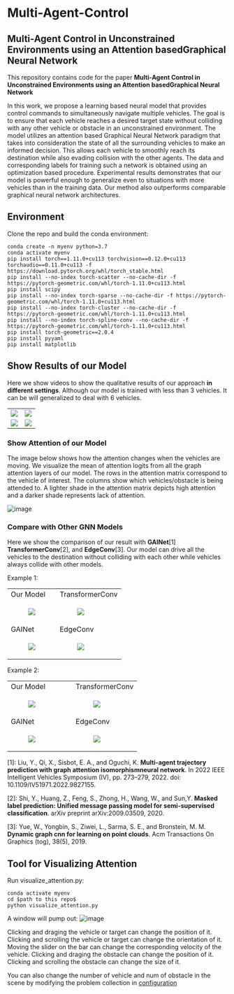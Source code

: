#  Multi-Agent-Control
## Multi-Agent Control in Unconstrained Environments using an Attention basedGraphical Neural Network

This repository contains code for the paper **Multi-Agent Control in Unconstrained Environments using an Attention basedGraphical Neural Network** 

In this work, we propose a learning based neural model that provides control commands to simultaneously navigate multiple vehicles. The goal is to ensure that each vehicle reaches a desired target state without colliding with any other vehicle or obstacle in an unconstrained environment. The model utilizes an attention based Graphical Neural Network paradigm that takes into consideration the state of all the surrounding vehicles to make an informed decision. This allows each vehicle to smoothly reach its destination while also evading collision with the other agents. The data and corresponding labels for training such a network is obtained using an optimization based procedure. Experimental results demonstrates that our model is powerful enough to generalize even to situations with more vehicles than in the training data. Our method also outperforms comparable graphical neural network architectures.


## Environment

Clone the repo and build the conda environment:

```
conda create -n myenv python=3.7 
conda activate myenv
pip install torch==1.11.0+cu113 torchvision==0.12.0+cu113 torchaudio==0.11.0+cu113 -f https://download.pytorch.org/whl/torch_stable.html
pip install --no-index torch-scatter --no-cache-dir -f https://pytorch-geometric.com/whl/torch-1.11.0+cu113.html
pip install scipy
pip install --no-index torch-sparse --no-cache-dir -f https://pytorch-geometric.com/whl/torch-1.11.0+cu113.html
pip install --no-index torch-cluster --no-cache-dir -f https://pytorch-geometric.com/whl/torch-1.11.0+cu113.html
pip install --no-index torch-spline-conv --no-cache-dir -f https://pytorch-geometric.com/whl/torch-1.11.0+cu113.html
pip install torch-geometric==2.0.4
pip install pyyaml
pip install matplotlib
```


## Show Results of our Model 

Here we show videos to show the qualitative results of our approach **in different settings**. Although our model is trained with less than 3 vehicles. It can be will generalized to deal with 6 vehicles.

<table>
  <tr>
    <td>
      <img src="./images/IterGNN_MyTransformerConv_1.gif">
    </td>
    <td>
      <img src="./images/IterGNN_MyTransformerConv_2.gif">
    </td>
  </tr>
  <tr>
    <td>
      <img src="./images/IterGNN_MyTransformerConv_3.gif">
    </td>
    <td>
      <img src="./images/IterGNN_MyTransformerConv_4.gif">
    </td>
  </tr>
</table>


### Show Attention of our Model

The image below shows how the attention changes when the vehicles are moving. We visualize the mean of attention logits from all the graph attention layers of our model. The rows in the attention matrix correspond to the vehicle of interest. The columns show which vehicles/obstacle is being attended to. A lighter shade in the attention matrix depicts high attention and a darker shade represents lack of attention.

![image](./images/IterGNN_MyTransformerConv_Show_Attention.gif)


### Compare with Other GNN Models

Here we show the comparison of our result with  **GAINet**[1] **TransformerConv**[2], and **EdgeConv**[3]. Our model can drive all the vehicles to the destination without colliding with each other while vehicles always collide with other models.

Example 1:

<table style="table-layout: fixed;">
  <tr>
    <td>
        <text>
        Our Model      
        </text>
    </td>
    <td>
        <text>
        TransformerConv
        </text>
    </td>
  </tr>
  <tr>
    <td>
        <figure>
            <img src="./images/IterGNN_MyTransformerConv_1.gif">
            <!-- <figcaption>Our Model</figcaption> -->
        </figure>
    </td>
    <td>
        <figure>
            <img src="./images/IterGNN_TransformerConv_1.gif">
            <!-- <figcaption>TransformerConv</figcaption> -->
        </figure>
    </td>
  </tr>
  <tr>
    <td>
        <text>
        GAINet         
        </text>
    </td>
    <td>
        <text>
        EdgeConv        
        </text>
    </td>
  </tr>
  <tr>
    <td>
        <figure>
            <img src="./images/IterGNN_GAINet_1.gif">
            <!-- <figcaption>GAINet</figcaption> -->
        </figure>
    </td>
    <td>
        <figure>
            <img src="./images/IterGNN_EdgeConv_1.gif">
            <!-- <figcaption>EdgeConv</figcaption> -->
        </figure>
    </td>
  </tr>
</table>

Example 2:

<table style="width: 100%;">
  <tr>
    <td style="width: 50%;">
        <text>
        Our Model
        </text>
    </td>
    <td style="width: 50%;">
        <text>
        TransformerConv
        </text>
    </td>
  </tr>
  <tr>
    <td style="width: 50%;">
        <figure>
            <img src="./images/IterGNN_MyTransformerConv_4.gif">
            <!-- <figcaption>Our Model</figcaption> -->
        </figure>
    </td>
    <td style="width: 50%;">
        <figure>
            <img src="./images/IterGNN_TransformerConv_4.gif">
            <!-- <figcaption>TransformerConv</figcaption> -->
        </figure>
    </td>
  </tr>
  <tr>
    <td style="width: 50%;">
        <text>
        GAINet
        </text>
    </td>
    <td style="width: 50%;"
        <text>
        EdgeConv
        </text>
    </td>
  </tr>
  <tr>
    <td style="width: 50%;">
        <figure>
            <img src="./images/IterGNN_GAINet_4.gif">
            <!-- <figcaption>GAINet</figcaption> -->
        </figure>
    </td>
    <td style="width: 50%;">
        <figure>
            <img src="./images/IterGNN_EdgeConv_4.gif">
            <!-- <figcaption>EdgeConv</figcaption> -->
        </figure>
    </td>
  </tr>
</table>


[1]: Liu, Y., Qi, X., Sisbot, E. A., and Oguchi, K. **Multi-agent trajectory prediction with graph attention isomorphismneural network**. In 2022 IEEE Intelligent Vehicles Symposium (IV), pp. 273–279, 2022. doi: 10.1109/IV51971.2022.9827155.

[2]: Shi, Y., Huang, Z., Feng, S., Zhong, H., Wang, W., and Sun,Y. **Masked label prediction:  Unified message passing model for semi-supervised classification**. arXiv preprint arXiv:2009.03509, 2020.

[3]: Yue, W., Yongbin, S., Ziwei, L., Sarma, S. E., and Bronstein, M. M. **Dynamic graph cnn for learning on point clouds**. Acm Transactions On Graphics (tog), 38(5), 2019.


## Tool for Visualizing Attention 

Run visualize_attention.py:
```
conda activate myenv
cd $path to this repo$
python visualize_attention.py
```

A window will pump out:
![image](./images/Attention_Visualization_Tool.png)


Clicking and draging the vehicle or target can change the position of it. 
Clicking and scrolling the vehicle or target can change the orientation of it.
Moving the slider on the bar can change the corresponding velocity of the vehicle.
Clicking and draging the obstacle can change the position of it.
Clicking and scrolling the obstacle can change the size of it.

You can also change the number of vehicle and num of obstacle in the scene by modifying the problem collection in [configuration](./configs/visualize_attention.yaml#L23)

